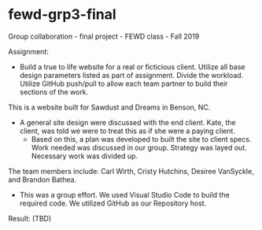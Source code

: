 # fewd-grp3-final
Group collaboration - final project - FEWD class - Fall 2019  

Assignment:  
   - Build a true to life website for a real or ficticious client.  Utilize all base design parameters listed as part of assignment.  Divide the workload.  Utilize GitHub push/pull to allow each team partner to build their sections of the work.  

This is a website built for Sawdust and Dreams in Benson, NC. 
   - A general site design were discussed with the end client.  Kate, the client, was told we were to treat this as if she were a paying client.  
      - Based on this, a plan was developed to built the site to client specs.  Work needed was discussed in our group.  Strategy was layed out.  Necessary work was divided up. 
 
The team members include: Carl Wirth, Cristy Hutchins, Desiree VanSyckle, and Brandon Bathea. 
   - This was a group effort.  We used Visual Studio Code to build the required code.  We utilized GitHub as our Repository host.  
 
Result:  (TBD) 

